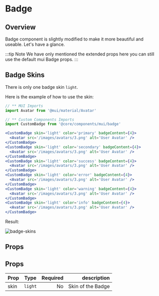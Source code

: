 # Badge

## Overview

Badge component is slightly modified to make it more beautiful and useable. Let's have a glance.

:::tip Note
We have only mentioned the extended props here you can still use the default mui Badge props.
:::

## Badge Skins

There is only one badge skin `light`.

Here is the example of how to use the skin:

```jsx
// ** MUI Imports
import Avatar from '@mui/material/Avatar'

// ** Custom Components Imports
import CustomBadge from '@core/components/mui/badge'

<CustomBadge skin='light' color='primary' badgeContent={4}>
  <Avatar src='/images/avatars/3.png' alt='User Avatar' />
</CustomBadge>
<CustomBadge skin='light' color='secondary' badgeContent={4}>
  <Avatar src='/images/avatars/3.png' alt='User Avatar' />
</CustomBadge>
<CustomBadge skin='light' color='success' badgeContent={4}>
  <Avatar src='/images/avatars/3.png' alt='User Avatar' />
</CustomBadge>
<CustomBadge skin='light' color='error' badgeContent={4}>
  <Avatar src='/images/avatars/3.png' alt='User Avatar' />
</CustomBadge>
<CustomBadge skin='light' color='warning' badgeContent={4}>
  <Avatar src='/images/avatars/3.png' alt='User Avatar' />
</CustomBadge>
<CustomBadge skin='light' color='info' badgeContent={4}>
  <Avatar src='/images/avatars/3.png' alt='User Avatar' />
</CustomBadge>
```

<p>Result:</p>
<img :src="$withBase('/images/components/badge-skin.png')" alt="badge-skins" class="rounded">

## Props

## Props

| Prop |  Type   | Required |       description |
| ---- | :-----: | -------: | ----------------: |
| skin | `light` |       No | Skin of the Badge |
